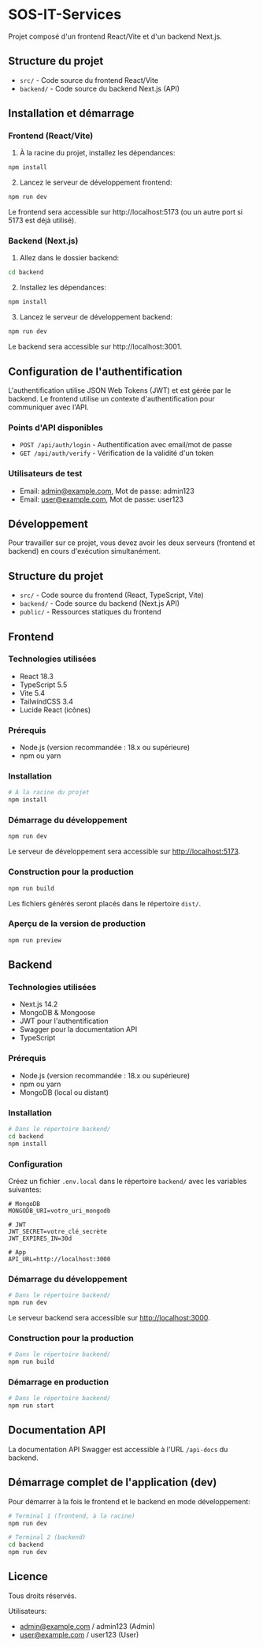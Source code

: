 # SOS-IT-Services

Projet composé d'un frontend React/Vite et d'un backend Next.js.

## Structure du projet

- `src/` - Code source du frontend React/Vite
- `backend/` - Code source du backend Next.js (API)

## Installation et démarrage

### Frontend (React/Vite)

1. À la racine du projet, installez les dépendances:
```bash
npm install
```

2. Lancez le serveur de développement frontend:
```bash
npm run dev
```

Le frontend sera accessible sur http://localhost:5173 (ou un autre port si 5173 est déjà utilisé).

### Backend (Next.js)

1. Allez dans le dossier backend:
```bash
cd backend
```

2. Installez les dépendances:
```bash
npm install
```

3. Lancez le serveur de développement backend:
```bash
npm run dev
```

Le backend sera accessible sur http://localhost:3001.

## Configuration de l'authentification

L'authentification utilise JSON Web Tokens (JWT) et est gérée par le backend. Le frontend utilise un contexte d'authentification pour communiquer avec l'API.

### Points d'API disponibles

- `POST /api/auth/login` - Authentification avec email/mot de passe
- `GET /api/auth/verify` - Vérification de la validité d'un token

### Utilisateurs de test

- Email: admin@example.com, Mot de passe: admin123
- Email: user@example.com, Mot de passe: user123

## Développement

Pour travailler sur ce projet, vous devez avoir les deux serveurs (frontend et backend) en cours d'exécution simultanément.

## Structure du projet

- `src/` - Code source du frontend (React, TypeScript, Vite)
- `backend/` - Code source du backend (Next.js API)
- `public/` - Ressources statiques du frontend

## Frontend

### Technologies utilisées

- React 18.3
- TypeScript 5.5
- Vite 5.4
- TailwindCSS 3.4
- Lucide React (icônes)

### Prérequis

- Node.js (version recommandée : 18.x ou supérieure)
- npm ou yarn

### Installation

```bash
# À la racine du projet
npm install
```

### Démarrage du développement

```bash
npm run dev
```

Le serveur de développement sera accessible sur [http://localhost:5173](http://localhost:5173).

### Construction pour la production

```bash
npm run build
```

Les fichiers générés seront placés dans le répertoire `dist/`.

### Aperçu de la version de production

```bash
npm run preview
```

## Backend

### Technologies utilisées

- Next.js 14.2
- MongoDB & Mongoose
- JWT pour l'authentification
- Swagger pour la documentation API
- TypeScript

### Prérequis

- Node.js (version recommandée : 18.x ou supérieure)
- npm ou yarn
- MongoDB (local ou distant)

### Installation

```bash
# Dans le répertoire backend/
cd backend
npm install
```

### Configuration

Créez un fichier `.env.local` dans le répertoire `backend/` avec les variables suivantes:

```
# MongoDB
MONGODB_URI=votre_uri_mongodb

# JWT
JWT_SECRET=votre_clé_secrète
JWT_EXPIRES_IN=30d

# App
API_URL=http://localhost:3000
```

### Démarrage du développement

```bash
# Dans le répertoire backend/
npm run dev
```

Le serveur backend sera accessible sur [http://localhost:3000](http://localhost:3000).

### Construction pour la production

```bash
# Dans le répertoire backend/
npm run build
```

### Démarrage en production

```bash
# Dans le répertoire backend/
npm run start
```

## Documentation API

La documentation API Swagger est accessible à l'URL `/api-docs` du backend.

## Démarrage complet de l'application (dev)

Pour démarrer à la fois le frontend et le backend en mode développement:

```bash
# Terminal 1 (frontend, à la racine)
npm run dev

# Terminal 2 (backend)
cd backend
npm run dev
```

## Licence

Tous droits réservés. 

Utilisateurs:
- admin@example.com / admin123 (Admin)
- user@example.com / user123 (User)
